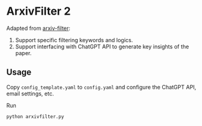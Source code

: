 # ArxivFilter 2

Adapted from [arxiv-filter](https://github.com/gkahn13/arxiv-filter):

 1. Support specific filtering keywords and logics.
 2. Support interfacing with ChatGPT API to generate key insights of the paper.

## Usage

Copy `config_template.yaml` to `config.yaml` and configure the ChatGPT API, email settings, etc.

Run
```python
python arxivfilter.py
```
